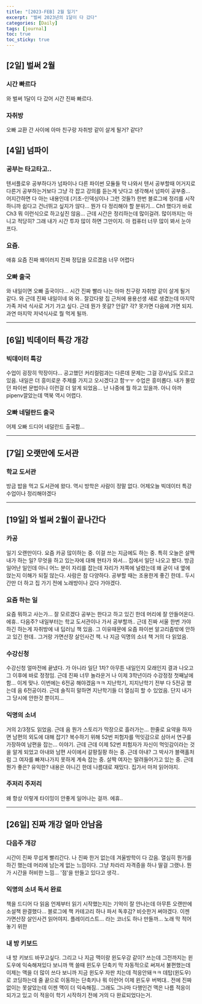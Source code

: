 ```yaml
---
title: "[2023-FEB] 2월 일기"
excerpt: "벌써 2023년의 1달이 다 갔다"
categories: [Daily]
tags: [journal]
toc: true
toc_sticky: true
---
```


## [2일] 벌써 2월
### 시간 빠르다
와 벌써 1달이 다 갔어 시간 진짜 빠르다.

### 자취방
오빠 교환 간 사이에 아마 친구랑 자취방 같이 살게 될거? 같다?


## [4일] 넘파이
### 공부는 타고타고..
텐서플로우 공부하다가 넘파이나 다른 파이썬 모듈들 막 나와서 텐서 공부할때 어거지로 다른거 공부하는거보다 그냥 각 잡고 강의를 듣는게 낫다고 생각해서 넘파이 공부중... 어지간하면 다 아는 내용인데 (기초-인덱싱이나 그런 것들?) 한번 블로그에 정리를 시작하니까 쉽다고 건너뛰고 싶지가 않다... 뭔가 다 정리해야 할 분위기... Ch1 했다가 바로 Ch3 뭐 이런식으로 하고싶진 않음... 근데 시간은 정리하는데 많이걸려. 많이까지는 아니고 적당히? 그래 내가 시간 투자 많이 하면 그만이지. 아 컴퓨터 너무 많이 봐서 눈아프다.

### 요즘.
애휴 요즘 진짜 왜이러지 진짜 정답을 모르겠음 너무 어렵다 

### 오빠 출국
와 내일이면 오빠 출국이다... 시간 진짜 빨라 나는 아마 친구랑 자취방 같이 살게 될거 같다. 와 근데 진짜 내일이네 와 와.. 잘갔다왕 집 근처에 용용선생 새로 생겼는데 마지막 가족 저녁 식사로 거기 가고 싶다. 근데 뭔가 못갈? 안갈? 각? 못가면 다음에 가면 되지. 과연 마지막 저녁식사로 뭘 먹게 될까. 

***

## [6일] 빅데이터 특강 개강
### 빅데이터 특강
수업이 굉장히 막장이다... 공고했던 커리컬럼과는 다른데 문제는 그걸 강사님도 모르고 있음. 내일은 더 흥미로운 주제를 가지고 오시겠다고 함ㅜㅜ 수업은 흥미롭다. 내가 몰랐던 파이썬 문법이나 이런걸 더 알게 되었음... 난 나중에 뭘 하고 있을까. 아니 아까 pipenv깔았는데 맥북 역시 어렵다.

### 오빠 네덜란드 출국
어제 오빠 드디어 네덜란드 출국함...

*** 

## [7일] 오랫만에 도서관
### 학교 도서관
방금 밥을 먹고 도서관에 왔다. 역시 방학은 사람이 정말 없다. 어제오늘 빅데이터 특강 수업이나 정리해야겠다

*** 

## [19일] 와 벌써 2월이 끝나간다
### 카공
일기 오랜만이다. 요즘 카공 많이하는 중. 이걸 쓰는 지금에도 하는 중. 특히 오늘은 살짝 내가 하는 일? 무엇을 하고 있는자에 대해 현타가 와서... 집에서 일단 나오고 봤다. 방금 일어난 일인데 아니 어느 분이 자리를 잡는데 자리가 저쪽에 널렸는데 왜 굳이 내 옆에 앉는지 이해가 되질 않는다. 사람은 참 다양하다. 공부할 때는 조용한게 좋긴 한데.. 두시간만 더 하고 집 가기 전에 노래방이나 갔다 가야겠다.

### 요즘 하는 일
요즘 뭐하고 사는가... 잘 모르겠다 공부는 한다고 하고 있긴 한데 머리에 잘 안들어온다. 에휴.. 다음주? 내일부터는 학교 도서관이나 가서 공부할까.. 근데 진짜 서울 한번 가야하긴 하는게 자취방에 내 딥러닝 책 있음. 그 이유때문에 요즘 파이썬 알고리즘밖에 안하고 있긴 한데.. 그거랑 가면산장 살인사건 책. 나 지금 익명의 소녀 책 거의 다 읽었음.

### 수강신청
수강신청 얼마전에 끝냈다. 가 아니라 일단 1차? 아무튼 내일인지 모래인지 결과 나오고 그 이후에 바로 정정임. 근데 진짜 너무 놀라운거 나 이제 3학년이라 수강정정 첫째날에 함... 이게 맞나. 이번에는 6전공 해야겠음ㅋㅋ 지난학기, 지지난학기 전부 다 5전공 했는데 음 6전공이라. 근데 솔직히 말하면 지난학기들 더 열심히 할 수 있었음. 단지 내가 그 당시에 안한것 뿐이지...

### 익명의 소녀
거의 2/3정도 읽었음. 근데 음 뭔가 스토리가 막장으로 흘러가는... 한줄로 요약을 하자면 남편의 외도에 대해 잡기? 복수하기 위해 52번 피험자를 먹잇감으로 삼아서 연구를 가장하여 남편을 잡는... 이야기. 근데 근데 이제 52번 피험자가 자신이 먹잇감이라는 것을 알게 되었고 아내와 남편 사이에서 갈팡질팡 하는 중. 근데 아내? 그 박사가 블랙홀처럼 그 여자를 빠져나가지 못하게 계속 잡는 중. 살짝 여자는 말려들어가고 있는 중. 근데 뭔가 좋은? 유익한? 내용은 아니긴 한데 나름대로 재밌다. 집가서 마저 읽어야지.

### 주저리 주저리
왜 항상 이렇게 타이밍이 안좋게 일어나는 걸까. 에휴..

***

## [26일] 진짜 개강 얼마 안남음
### 다음주 개강
시간이 진짜 무섭게 빨리간다. 나 진짜 한거 없는데 겨울방학이 다 갔음. 열심히 뭔가를 하긴 했는데 머리에 남는게 없는 느낌이다. 그냥 차라리 자격증을 하나 딸걸 그랬나. 뭔가 시간을 허비한 느낌... '점'을 만들고 있다고 생각..

### 익명의 소녀 독서 완료
책을 드디어 다 읽음 언제부터 읽기 시작했는지는 기억이 잘 안나는데 아무튼 오랜만에 소설책 완결했다... 블로그에 책 카테고리 하나 파서 독후감? 비슷한거 써야겠다. 이젠 가면산장 살인사건 읽어야지. 플레이리스트... 라는 코너도 하나 만들까... 노래 막 적어놓기 위한

### 내 방 키보드
내 방 키보드 바꾸고싶다. 그리고 나 지금 맥이랑 윈도우강 같이? 쓰는데 그전까지는 윈도우에 익숙해져있다 보니까 맥 쓸때 윈도우 단축키 막 자동적으로 써져서 불편했는데 이제는 맥을 더 많이 쓰다 보니까 지금 윈도우 자판 치는데 적응안돼ㅋㅋ 데탑(윈도우)로 코딩하는데 줄 끝으로 이동하는 단축키나 뭐 이런어 이제 윈도우 버벅대.. 전에 진짜 없이는 못살았는데 이젠 맥이 더 익숙해짐.. 그래도 그나마 다행인건 맥은 나름 적응이 되가고 있고 이 적응이 학기 시작하기 전에 거의 다 완료되었다는거. 